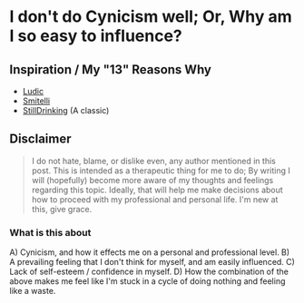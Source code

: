# I don't do Cynicism well; Or, Why am I so easy to influence?

## Inspiration / My "13" Reasons Why

- [Ludic](https://ludic.mataroa.blog/blog/ludics-guide-to-getting-software-engineering-jobs/)
- [Smitelli](https://www.scottsmitelli.com/articles/ideal-candidate/)
- [StillDrinking](https://www.stilldrinking.org/programming-sucks) (A classic)

## Disclaimer

> I do not hate, blame, or dislike even, any author mentioned in this post. This is intended as a therapeutic thing for me to do; By writing I will (hopefully) become more aware of my thoughts and feelings regarding this topic. Ideally, that will help me make decisions about how to proceed with my professional and personal life. I'm new at this, give grace.

### What is this about

A) Cynicism, and how it effects me on a personal and professional level.
B) A prevailing feeling that I don't think for myself, and am easily influenced.
C) Lack of self-esteem / confidence in myself.
D) How the combination of the above makes me feel like I'm stuck in a cycle of doing nothing and feeling like a waste.
